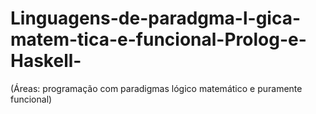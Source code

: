# Linguagens-de-paradgma-l-gica-matem-tica-e-funcional-Prolog-e-Haskell-
(Áreas: programação com paradigmas lógico matemático e puramente funcional)
